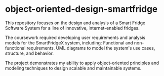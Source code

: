 # object-oriented-design-smartfridge
This repository focuses on the design and analysis of a Smart Fridge Software System for a line of innovative, internet-enabled fridges.

The coursework required developing user requirements and analysis models for the SmartFridgeX system, including:
   Functional and non-functional requirements.
   UML diagrams to model the system's use cases, structure, and behavior.
   
The project demonstrates my ability to apply object-oriented principles and modeling techniques to design scalable and maintainable systems.

